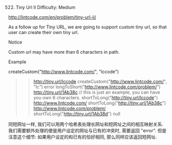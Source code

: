 522. Tiny Url II
Difficulty: Medium

http://lintcode.com/en/problem/tiny-url-ii/

As a follow up for Tiny URL, we are going to support custom tiny url, so that user can create their own tiny url.

Notice

Custom url may have more than 6 characters in path.

Example

createCustom("http://www.lintcode.com/", "lccode")
>> http://tiny.url/lccode
createCustom("http://www.lintcode.com/", "lc")
>> error
longToShort("http://www.lintcode.com/problem/")
>> http://tiny.url/1Ab38c   // this is just an example, you can have you own 6 characters.
shortToLong("http://tiny.url/lccode")
>> http://www.lintcode.com/
shortToLong("http://tiny.url/1Ab38c")
>> http://www.lintcode.com/problem/
shortToLong("http://tiny.url/1Ab38d")
>> null

同短网址一样, 我们可以用两个哈希表处理长网址和短网址之间的相互映射关系.
我们需要额外处理的便是用户设定的网址与已有的冲突时, 需要返回 "error".
但是注意这个细节: 如果用户设定的和已有的恰好相同, 那么同样应该返回短网址.
